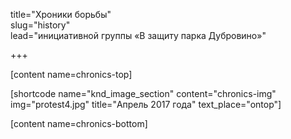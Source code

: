 
title="Хроники борьбы"  
slug="history"  
lead="инициативной группы «В защиту парка Дубровино»"

+++

[content name=chronics-top]

[shortcode name="knd_image_section" content="chronics-img" img="protest4.jpg" title="Апрель 2017 года" text_place="ontop"]

[content name=chronics-bottom]